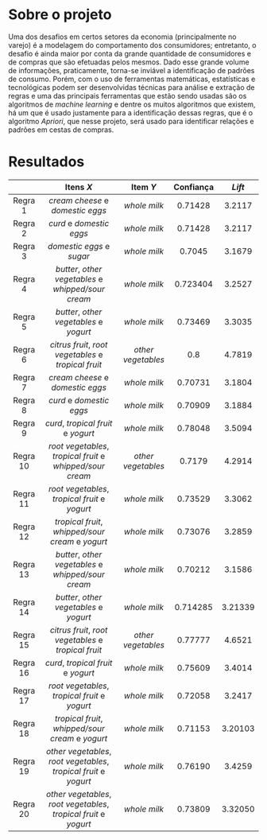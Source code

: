 # Sobre o projeto

Uma dos desafios em certos setores da economia (principalmente no varejo) é a modelagem do comportamento dos consumidores; entretanto, o desafio é ainda maior por conta da grande
quantidade de consumidores e de compras que são efetuadas pelos mesmos. Dado esse grande volume de informações, praticamente, torna-se inviável a identificação de padrões de 
consumo. Porém, com o uso de ferramentas matemáticas, estatísticas e tecnológicas podem ser desenvolvidas técnicas para análise e extração de regras e uma das principais ferramentas
que estão sendo usadas são os algoritmos de *machine learning* e dentre os muitos algoritmos que existem, há um que é usado justamente para a identificação dessas regras, que é o 
algoritmo *Apriori*, que nesse projeto, será usado para identificar relações e padrões em cestas de compras. 


# Resultados

|          |  Itens *X*  |   Item *Y*   |    Confiança    |     *Lift*      |
|:--------:|:-----------:|:------------:|:---------------:|:---------------:|
|Regra 1   | *cream cheese* e *domestic eggs*  |  *whole milk*|  0.71428    |   3.2117    |
|Regra 2   |*curd* e *domestic eggs*      |  *whole milk*      |  0.71428       |   3.2117   |
|Regra 3   | *domestic eggs* e *sugar*      | *whole milk*     |   0.7045       |      3.1679   |
|Regra 4   | *butter*, *other vegetables* e *whipped/sour cream*   | *whole milk*  | 0.723404 |  3.2527  |
|Regra 5   | *butter*, *other vegetables* e *yogurt*  |  *whole milk*  |  0.73469  |     3.3035  |
|Regra 6   | *citrus fruit*, *root vegetables* e *tropical fruit* |  *other vegetables*  |  0.8 | 4.7819  |
|Regra 7   |*cream cheese* e *domestic eggs*      | *whole milk* |    0.70731  |    3.1804    |
|Regra 8   | *curd* e *domestic eggs*       | *whole milk*  |  0.70909 |   3.1884    |
|Regra 9   | *curd*, *tropical fruit* e *yogurt*  | *whole milk*  |  0.78048   |   3.5094  |
|Regra 10  | *root vegetables*, *tropical fruit* e *whipped/sour cream* |  *other vegetables* |  0.7179 | 4.2914  |
|Regra 11  | *root vegetables*, *tropical fruit* e *yogurt* |  *whole milk*  |  0.73529   |   3.3062 |
|Regra 12  | *tropical fruit*, *whipped/sour cream* e *yogurt* |  *whole milk* |  0.73076  |  3.2859 |
|Regra 13  | *butter*, *other vegetables* e *whipped/sour cream* | *whole milk* | 0.70212 |   3.1586 |
|Regra 14  | *butter*, *other vegetables* e  *yogurt* |  *whole milk*  |  0.714285 |  3.21339 |
|Regra 15  | *citrus fruit*, *root vegetables* e *tropical fruit* | *other vegetables* |  0.77777 |  4.6521|
|Regra 16  | *curd*, *tropical fruit* e *yogurt* |  *whole milk*  |  0.75609 | 3.4014  |
|Regra 17  | *root vegetables*, *tropical fruit* e *yogurt*  | *whole milk* | 0.72058 | 3.2417  |
|Regra 18  | *tropical fruit*, *whipped/sour cream* e *yogurt*   | *whole milk* |0.71153 |3.20103 |
|Regra 19  | *other vegetables*, *root vegetables*, *tropical fruit* e *yogurt*  | *whole milk*| 0.76190 |3.4259 |
|Regra 20  | *other vegetables*, *root vegetables*, *tropical fruit* e *yogurt*  | *whole milk*| 0.73809 | 3.32050 |










